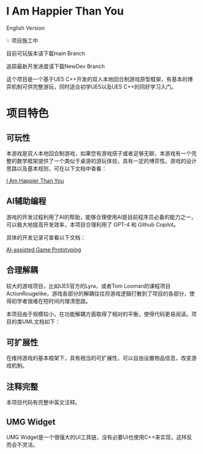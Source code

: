 # I Am Happier Than You
English Version

<aside>
💡 项目施工中

</aside>

目前可玩版本请下载main Branch

追踪最新开发进度请下载NewDev Branch

这个项目是一个基于UE5 C++开发的双人本地回合制游戏原型框架，有基本的博弈机制可供完整游玩，同时适合初学UE5以及UE5 C++的同好学习入门。

# 项目特色

## 可玩性

本游戏是双人本地回合制游戏，如果您有游戏搭子或者足够无聊，本游戏有一个完整的数学框架提供了一个类似于桌游的游玩体验，具有一定的博弈性。游戏的设计思路以及基本规则，可在以下文档中查看：

[I Am Happier Than You](https://www.notion.so/I-Am-Happier-Than-You-1a21dd7046bf48849d51ba5903ec01ab?pvs=21) 

## AI辅助编程

游戏的开发过程利用了AI的帮助，能够合理使用AI是目前程序员必备的能力之一，可以极大地提高开发效率，本项目合理利用了 GPT-4 和 Github Copilot。

具体的开发记录可查看以下文档：

[AI-assisted Game Prototyping](https://www.notion.so/AI-assisted-Game-Prototyping-9ce7b110bafd423da906774c602bcf9f?pvs=21) 

## 合理解耦

较大的游戏项目，比如UE5官方的Lyra，或者Tom Looman的课程项目ActionRougelike，游戏各部分的解耦往往将游戏逻辑打散到了项目的各部分，使得初学者很难在短时间内理清思路。

本项目由于规模较小，在功能解耦方面取得了相对的平衡，使得代码更易阅读。项目的类UML文档如下：

## 可扩展性

在维持游戏的基本框架下，具有相当的可扩展性，可以自由设置物品信息，改变游戏机制。

## 注释完整

本项目代码有完整中英文注释。

## UMG Widget

UMG Widget是一个很强大的UI工具链，没有必要UI也使用C++来实现，这样反而会不灵活。
